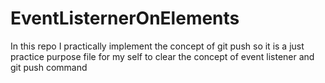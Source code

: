 # EventListernerOnElements
In this repo I practically implement the concept of git push so it is a just practice purpose file for my self to clear the concept of event listener and git push command 
